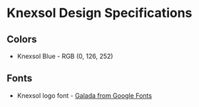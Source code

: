 # Knexsol Design Specifications

## Colors
- Knexsol Blue - RGB (0, 126, 252)

## Fonts
- Knexsol logo font - [Galada from Google Fonts](https://fonts.google.com/specimen/Galada)
